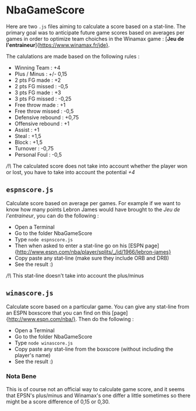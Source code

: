 # NbaGameScore

Here are two `.js` files aiming to calculate a score based on a stat-line. The primary goal was to anticipate future game scores based on averages per games in order to optimize team choiches in the Winamax game : [**Jeu de l'entraineur**]{https://www.winamax.fr/jde}.

The calulations are made based on the following rules : 
* Winning Team : +4
* Plus / Minus : +/- 0,15
* 2 pts FG made : +2
* 2 pts FG missed :	-0,5
* 3 pts FG made : +3
* 3 pts FG missed : -0,25
* Free throw made : +1
* Free throw missed : -0,5
* Defensive rebound : +0,75
* Offensive rebound : +1
* Assist : +1
* Steal : +1,5
* Block : +1,5
* Turnover : -0,75
* Personal Foul : -0,5

*/!\\* The calculated score does not take into account whether the player won or lost, you have to take into account the potential *+4*

## `espnscore.js`

Calculate score based on average per games. For example if we want to know how many points Lebron James would have brought to the *Jeu de l'entraineur*, you can do the following : 
* Open a Terminal
* Go to the folder NbaGameScore
* Type `node espnscore.js`
* Then when asked to enter a stat-line go on his [ESPN page]{http://www.espn.com/nba/player/splits/_/id/1966/lebron-james}
* Copy paste any stat-line (make sure they include ORB and DRB)
* See the result :)

*/!\\* This stat-line doesn't take into account the plus/minus

## `winascore.js`

Calculate score based on a particular game. You can give any stat-line from an ESPN boxscore that you can find on this [page]{http://www.espn.com/nba/}. Then do the following : 
* Open a Terminal
* Go to the folder NbaGameScore
* Type `node winascore.js`
* Copy paste any stat-line from the boxscore (without including the player's name)
* See the result :)

### Nota Bene

This is of course not an official way to calculate game score, and it seems that EPSN's plus/minus and Winamax's one differ a little sometimes so there might be a score difference of 0,15 or 0,30.


